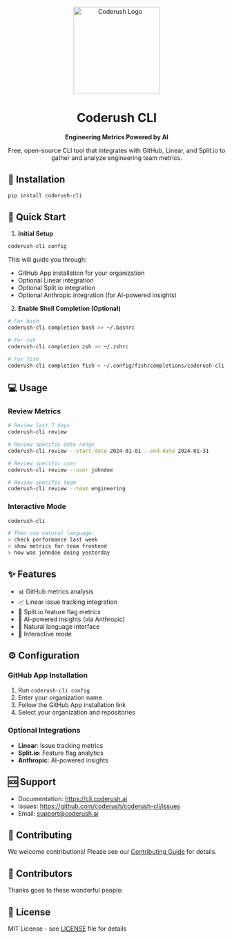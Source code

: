 <p align="center">
  <img src="https://cli.coderush.ai/coderush.svg" alt="Coderush Logo" width="200"/>
</p>

<h1 align="center">Coderush CLI</h1>

<p align="center">
  <strong>Engineering Metrics Powered by AI</strong>
</p>
<p align="center">
  Free, open-source CLI tool that integrates with GitHub, Linear, and Split.io to gather and analyze engineering team metrics.
</p>

## 🚀 Installation

```bash
pip install coderush-cli
```

## 🏃 Quick Start

1. **Initial Setup**

```bash
coderush-cli config
```

This will guide you through:

- GitHub App installation for your organization
- Optional Linear integration
- Optional Split.io integration
- Optional Anthropic integration (for AI-powered insights)

2. **Enable Shell Completion (Optional)**

```bash
# For bash
coderush-cli completion bash >> ~/.bashrc

# For zsh
coderush-cli completion zsh >> ~/.zshrc

# For fish
coderush-cli completion fish > ~/.config/fish/completions/coderush-cli.fish
```

## 💻 Usage

### Review Metrics

```bash
# Review last 7 days
coderush-cli review

# Review specific date range
coderush-cli review --start-date 2024-01-01 --end-date 2024-01-31

# Review specific user
coderush-cli review --user johndoe

# Review specific team
coderush-cli review --team engineering
```

### Interactive Mode

```bash
coderush-cli

# Then use natural language:
> check performance last week
> show metrics for team frontend
> how was johndoe doing yesterday
```

## ✨ Features

- 📊 GitHub metrics analysis
- 📈 Linear issue tracking integration
- 🔄 Split.io feature flag metrics
- 🤖 AI-powered insights (via Anthropic)
- 💬 Natural language interface
- 📱 Interactive mode

## ⚙️ Configuration

### GitHub App Installation

1. Run `coderush-cli config`
2. Enter your organization name
3. Follow the GitHub App installation link
4. Select your organization and repositories

### Optional Integrations

- **Linear**: Issue tracking metrics
- **Split.io**: Feature flag analytics
- **Anthropic**: AI-powered insights

## 🆘 Support

- Documentation: https://cli.coderush.ai
- Issues: https://github.com/coderush/coderush-cli/issues
- Email: support@coderush.ai

## 📄 Contributing

We welcome contributions! Please see our [Contributing Guide](CONTRIBUTING.md) for details.

## 💖 Contributors

Thanks goes to these wonderful people:

<!-- ALL-CONTRIBUTORS-LIST:START - Do not remove or modify this section -->
<!-- prettier-ignore-start -->
<!-- markdownlint-disable -->
<!-- Add contributors here -->
<!-- markdownlint-restore -->
<!-- prettier-ignore-end -->
<!-- ALL-CONTRIBUTORS-LIST:END -->

## 📄 License

MIT License - see [LICENSE](LICENSE) file for details
